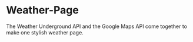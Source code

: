 # Weather-Page
The Weather Underground API and the Google Maps API come together to make one stylish weather page.
